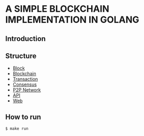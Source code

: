 # A SIMPLE BLOCKCHAIN IMPLEMENTATION IN GOLANG

## Introduction

## Structure
 * [Block](#block)
 * [Blockchain](#blockchain)
 * [Transaction](#transaction)
 * [Consensus](#consensus)
 * [P2P Network](#p2p-network)
 * [API](#api)
 * [Web](#web)

## How to run
```azure
$ make run
```
